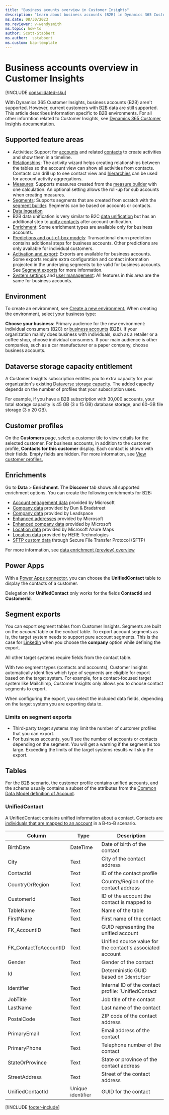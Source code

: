 ```yaml
---
title: "Business acounts overview in Customer Insights"
description: "Learn about business accounts (B2B) in Dynamics 365 Customer Insights" 
ms.date: 08/30/2023
ms.reviewer: v-wendysmith
ms.topic: how-to
author: Scott-Stabbert
ms.author:  sstabbert
ms.custom: bap-template
---
```


# Business accounts overview in Customer Insights

[!INCLUDE [consolidated-sku](./includes/consolidated-sku.md)]

With Dynamics 365 Customer Insights, business accounts (B2B) aren't supported. However, current customers with B2B data are still supported. This article describes information specific to B2B environments. For all other informtion related to Customer Insights, see [Dynamics 365 Customer Insights documentation.](../index.yml)

## Supported feature areas

- Activities: Support for [accounts](../activities.md) and related [contacts](activities-contacts.md) to create activities and show them in a timeline.
- [Relationships](../relationships.md): The activity wizard helps creating relationships between the tables so the account view can show all activities from contacts. Contacts can drill up to see contact view and [hierarchies](account-hierarchies.md) can be used for account activity aggregations.
- [Measures](../measures.md): Supports measures created from the [measure builder](measure-builder-b2b.md) with one calculation. An optional setting allows the roll-up for sub accounts when creating measures.
- [Segments](segments.md): Supports segments that are created from scratch with the [segment builder](segment-builder-b2b.md). Segments can be based on accounts or contacts.
- [Data ingestion](../data-sources.md)
- B2B data unification is very similar to B2C [data unification](../data-unification.md) but has an additional step to [unify contacts](data-unification-contacts.md) after account unification.
- [Enrichment](#enrichments): Some enrichment types are available only for business accounts.
- [Predictions and out-of-box models](../predictions.md): Transactional churn prediction contains additional steps for business accounts. Other predictions are only available for individual customers.
- [Activation and export](export-manage.md): Exports are available for business accounts. Some exports require extra configuration and contact information projected in the underlying segments to be valid for business accounts. See [Segment exports](#segment-exports) for more information.
- [System settings](../system.md) and [user management](../permissions.md): All features in this area are the same for business accounts.

## Environment

To create an environment, see [Create a new environment.](../create-environment.md) When creating the environment, select your business type:

**Choose your business**: Primary audience for the new environment: individual consumers (B2C) or [business accounts](work-with-business-accounts.md) (B2B). If your organization mainly does business with individuals, such as a retailer or a coffee shop, choose individual consumers. If your main audience is other companies, such as a car manufacturer or a paper company, choose business accounts.

## Dataverse storage capacity entitlement

A Customer Insights subscription entitles you to extra capacity for your organization's existing [Dataverse storage capacity](/power-platform/admin/capacity-storage). The added capacity depends on the number of profiles that your subscription uses.

For example, if you have a B2B subscription with 30,000 accounts, your total storage capacity is 45 GB (3 x 15 GB) database storage, and 60-GB file storage (3 x 20 GB).

## Customer profiles

On the **Customers** page, select a customer tile to view details for the selected customer. For business accounts, in addition to the customer profile, **Contacts for this customer** display. Each contact is shown with their fields. Empty fields are hidden. For more information, see [View customer profiles.](../customer-profiles.md)

## Enrichments

Go to **Data** > **Enrichment**. The **Discover** tab shows all supported enrichment options. You can create the following enrichments for B2B:

- [Account engagement data](enrichment-office.md) provided by Microsoft
- [Company data](enrichment-dnb.md) provided by Dun & Bradstreet
- [Company data](enrichment-leadspace.md) provided by Leadspace
- [Enhanced addresses](../enrichment-enhanced-addresses.md) provided by Microsoft
- [Enhanced company data](enrichment-enhanced-company-data.md) provided by Microsoft
- [Location data](../enrichment-azure-maps.md) provided by Microsoft Azure Maps
- [Location data](../enrichment-here.md) provided by HERE Technologies
- [SFTP custom data](../enrichment-SFTP-custom-import.md) through Secure File Transfer Protocol (SFTP)

For more information, see [data enrichment (preview) overview](../enrichment-hub.md)

## Power Apps

With a [Power Apps connector](../export-power-apps.md), you can choose the **UnifiedContact** table to display the contacts of a customer.

Delegation for **UnifiedContact** only works for the fields **ContactId** and **CustomerId**.

## Segment exports

You can export segment tables from Customer Insights. Segments are built on the *account* table or the *contact* table. To export account segments as is, the target system needs to support pure account segments. This is the case for [LinkedIn](../export-linkedin-ads.md) when you choose the **company** option while defining the export.

All other target systems require fields from the contact table.

With two segment types (contacts and accounts), Customer Insights automatically identifies which type of segments are eligible for export based on the target system. For example, for a contact-focused target system like Mailchimp, Customer Insights only allows you to choose contact segments to export.

When configuring the export, you select the included data fields, depending on the target system you are exporting data to.

### Limits on segment exports

- Third-party target systems may limit the number of customer profiles that you can export.
- For business accounts, you'll see the number of accounts or contacts depending on the segment. You will get a warning if the segment is too large. Exceeding the limits of the target systems results will skip the export.

## Tables

For the B2B scenario, the customer profile contains unified accounts, and the schema usually contains a subset of the attributes from the [Common Data Model definition of Account](/common-data-model/schema/core/applicationcommon/foundationcommon/crmcommon/account).

### UnifiedContact

A UnifiedContact contains unified information about a contact. Contacts are [individuals that are mapped to an account](data-unification-contacts.md) in a B-to-B scenario.

| Column                       | Type                | Description     |
| ---------------------------- | ------------------- | --------------- |
|  BirthDate            | DateTime       |  Date of birth of the contact               |
|  City                 | Text |  City of the contact address               |
|  ContactId            | Text |  ID of the contact profile               |
|  CountryOrRegion      | Text |  Country/Region of the contact address               |
|  CustomerId           | Text |  ID of the account the contact is mapped to               |
|  TableName            | Text |  Name of the table               |
|  FirstName            | Text |  First name of the contact               |
|  FK_AccountID         | Text |  GUID representing the unified account  |
|  FK_ContactToAccountID| Text |  Unified source value for the contact's associated account |
|  Gender               | Text |  Gender of the contact               |
|  Id                   | Text |  Deterministic GUID based on `Identifier`               |
|  Identifier           | Text |  Internal ID of the contact profile: `UnifiedContact|CustomerId|ContactId`               |
|  JobTitle             | Text |  Job title of the contact               |
|  LastName             | Text |  Last name of the contact               |
|  PostalCode           | Text |  ZIP code of the contact address               |
|  PrimaryEmail         | Text |  Email address of the contact               |
|  PrimaryPhone         | Text |  Telephone number of the contact               |
|  StateOrProvince      | Text |  State or province of the contact address               |
|  StreetAddress        | Text |  Street of the contact address               |
|  UnifiedContactId     | Unique identifier   |  GUID for the contact               |


[!INCLUDE [footer-include](includes/footer-banner.md)]
